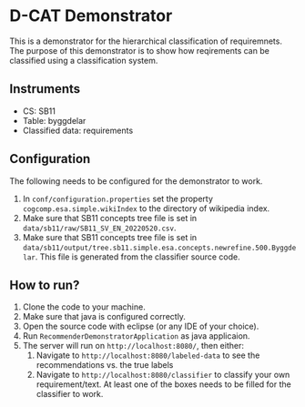 # D-CAT Demonstrator
This is a demonstrator for the hierarchical classification of requiremnets. The purpose of this demonstrator is to show how reqirements can be classified using a classification system.

## Instruments
   - CS: SB11
   - Table: byggdelar
   - Classified data: requirements

## Configuration

The following needs to be configured for the demonstrator to work.

   1. In `conf/configuration.properties` set the property `cogcomp.esa.simple.wikiIndex` to the directory of wikipedia index.
   2. Make sure that SB11 concepts tree file is set in  `data/sb11/raw/SB11_SV_EN_20220520.csv`.
   3. Make sure that SB11 concepts tree file is set in `data/sb11/output/tree.sb11.simple.esa.concepts.newrefine.500.Byggdelar`. This file is generated from the classifier source code.

## How to run?
   1. Clone the code to your machine.
   2. Make sure that java is configured correctly.
   3. Open the source code with eclipse (or any IDE of your choice).
   4. Run `RecommenderDemonstratorApplication` as java applicaion.
   5. The server will run on `http://localhost:8080/`, then either:
      1. Navigate to `http://localhost:8080/labeled-data` to see the recommendations vs. the true labels
      2. Navigate to `http://localhost:8080/classifier` to classify your own requirement/text. At least one of the boxes needs to be filled for the classifier to work.